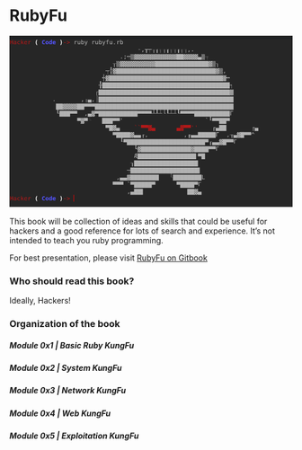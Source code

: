 # RubyFu

![Wireshark](images/other/rubyfu.png)



This book will be collection of ideas and skills that could be useful for hackers and a good reference for lots of search and experience. It’s not intended to teach you ruby programming.

For best presentation, please visit [RubyFu on Gitbook](http://RubyFu.net)

### Who should read this book?
Ideally, Hackers!

### Organization of the book
##### Module 0x1 | Basic Ruby KungFu
##### Module 0x2 | System KungFu
##### Module 0x3 | Network KungFu
##### Module 0x4 | Web KungFu
##### Module 0x5 | Exploitation KungFu

